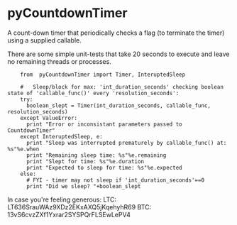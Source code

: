 pyCountdownTimer
================

A count-down timer that periodically checks a flag (to terminate the timer) using a supplied callable.

There are some simple unit-tests that take 20 seconds to execute and leave no remaining threads or processes.

        from  pyCountdownTimer import Timer, InteruptedSleep
        
        #   Sleep/block for max: 'int_duration_seconds' checking boolean state of 'callable_func()' every 'resolution_seconds':
        try:
          boolean_slept = Timer(int_duration_seconds, callable_func, resolution_seconds)
        except ValueError:
          print "Error or inconsistant parameters passed to CountdownTimer"
        except InteruptedSleep, e:
          print "Sleep was interrupted prematurely by callable_func() at: %s"%e.when
          print "Remaining sleep time: %s"%e.remaining
          print "Slept for time: %s"%e.duration
          print "Expected to sleep for time: %s"%e.expected
        else:
          # FYI - timer may not sleep if 'int_duration_seconds'==0
          print "Did we sleep? "+boolean_slept
        
In case you're feeling generous:
LTC: LT636SrauWAz9XDz2EKxAXQ5jKqehyhR69
BTC: 13vS6cvzZXf1Yxrar2SYSPQrFLSEwLePV4
